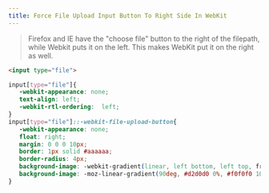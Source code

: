 ```yaml
---
title: Force File Upload Input Button To Right Side In WebKit
---
```

 > Firefox and IE have the "choose file" button to the right of the filepath, while Webkit puts it on the left. This makes WebKit put it on the right as well.

```html
<input type="file">
```

```css
input[type="file"]{
   -webkit-appearance: none;
   text-align: left;
   -webkit-rtl-ordering:  left;
}
input[type="file"]::-webkit-file-upload-button{
   -webkit-appearance: none;
   float: right;
   margin: 0 0 0 10px;
   border: 1px solid #aaaaaa;
   border-radius: 4px;
   background-image: -webkit-gradient(linear, left bottom, left top, from(#d2d0d0), to(#f0f0f0));
   background-image: -moz-linear-gradient(90deg, #d2d0d0 0%, #f0f0f0 100%);
}
```